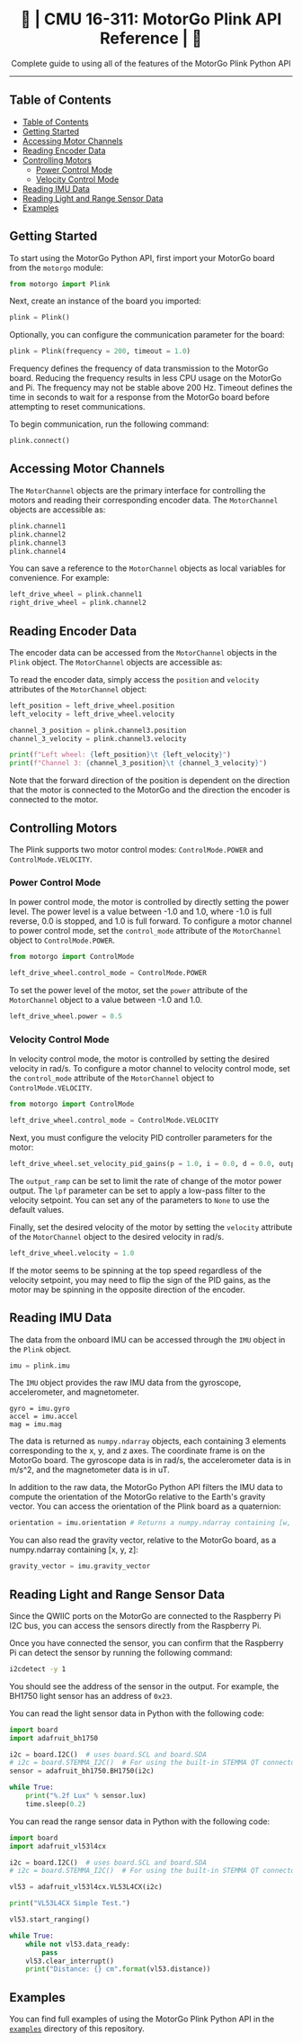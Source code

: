 <h1 align="center">📘 | CMU 16-311: MotorGo Plink API Reference | 📘 </h1>

<p align="center">
    Complete guide to using all of the features of the MotorGo Plink Python API
</p>

---


## Table of Contents
- [Table of Contents](#table-of-contents)
- [Getting Started](#getting-started)
- [Accessing Motor Channels](#accessing-motor-channels)
- [Reading Encoder Data](#reading-encoder-data)
- [Controlling Motors](#controlling-motors)
  - [Power Control Mode](#power-control-mode)
  - [Velocity Control Mode](#velocity-control-mode)
- [Reading IMU Data](#reading-imu-data)
- [Reading Light and Range Sensor Data](#reading-light-and-range-sensor-data)
- [Examples](#examples)


## Getting Started


To start using the MotorGo Python API, first import your MotorGo board from the `motorgo` module:

```python filename="python"
from motorgo import Plink
```

Next, create an instance of the board you imported:

```python filename="python"
plink = Plink()
```

Optionally, you can configure the communication parameter for the board:

```python filename="python"
plink = Plink(frequency = 200, timeout = 1.0)
```

Frequency defines the frequency of data transmission to the MotorGo board. Reducing the frequency results in less CPU usage on the MotorGo and Pi. The frequency may not be stable above 200 Hz. Timeout defines the time in seconds to wait for a response from the MotorGo board before attempting to reset communications.


To begin communication, run the following command:
```python filename="python"
plink.connect()
```

## Accessing Motor Channels
The `MotorChannel` objects are the primary interface for controlling the motors and reading their corresponding encoder data. The `MotorChannel` objects are accessible as:

```python filename="python"
plink.channel1
plink.channel2
plink.channel3
plink.channel4
```

You can save a reference to the `MotorChannel` objects as local variables for convenience. For example:

```python filename="python"
left_drive_wheel = plink.channel1
right_drive_wheel = plink.channel2
```

## Reading Encoder Data

The encoder data can be accessed from the `MotorChannel` objects in the `Plink` object. The `MotorChannel` objects are accessible as:

To read the encoder data, simply access the `position` and `velocity` attributes of the `MotorChannel` object:

```python filename="python"
left_position = left_drive_wheel.position
left_velocity = left_drive_wheel.velocity

channel_3_position = plink.channel3.position
channel_3_velocity = plink.channel3.velocity

print(f"Left wheel: {left_position}\t {left_velocity}")
print(f"Channel 3: {channel_3_position}\t {channel_3_velocity}")
```

Note that the forward direction of the position is dependent on the direction that the motor is connected to the MotorGo and the direction the encoder is connected to the motor.

## Controlling Motors

The Plink supports two motor control modes: `ControlMode.POWER` and `ControlMode.VELOCITY`.

### Power Control Mode
In power control mode, the motor is controlled by directly setting the power level. The power level is a value between -1.0 and 1.0, where -1.0 is full reverse, 0.0 is stopped, and 1.0 is full forward. To configure a motor channel to power control mode, set the `control_mode` attribute of the `MotorChannel` object to `ControlMode.POWER`.

```python filename="python"
from motorgo import ControlMode

left_drive_wheel.control_mode = ControlMode.POWER
```

To set the power level of the motor, set the `power` attribute of the `MotorChannel` object to a value between -1.0 and 1.0.

```python filename="python"
left_drive_wheel.power = 0.5
```

### Velocity Control Mode
In velocity control mode, the motor is controlled by setting the desired velocity in rad/s. To configure a motor channel to velocity control mode, set the `control_mode` attribute of the `MotorChannel` object to `ControlMode.VELOCITY`.

```python filename="python"
from motorgo import ControlMode

left_drive_wheel.control_mode = ControlMode.VELOCITY
```

Next, you must configure the velocity PID controller parameters for the motor:

```python filename="python"
left_drive_wheel.set_velocity_pid_gains(p = 1.0, i = 0.0, d = 0.0, output_ramp = None, lpf = None)
```

The `output_ramp` can be set to limit the rate of change of the motor power output. The `lpf` parameter can be set to apply a low-pass filter to the velocity setpoint. You can set any of the parameters to `None` to use the default values.

Finally, set the desired velocity of the motor by setting the `velocity` attribute of the `MotorChannel` object to the desired velocity in rad/s.

```python filename="python"
left_drive_wheel.velocity = 1.0
```

If the motor seems to be spinning at the top speed regardless of the velocity setpoint, you may need to flip the sign of the PID gains, as the motor may be spinning in the opposite direction of the encoder.

## Reading IMU Data

The data from the onboard IMU can be accessed through the `IMU` object in the `Plink` object.

```python
imu = plink.imu
```

The `IMU` object provides the raw IMU data from the gyroscope, accelerometer, and magnetometer.
```
gyro = imu.gyro
accel = imu.accel
mag = imu.mag
```

The data is returned as `numpy.ndarray` objects, each containing 3 elements corresponding to the x, y, and z axes. The coordinate frame is on the MotorGo board. The gyroscope data is in rad/s, the accelerometer data is in m/s^2, and the magnetometer data is in uT.

In addition to the raw data, the MotorGo Python API filters the IMU data to compute the orientation of the MotorGo relative to the Earth's gravity vector. You can access the orientation of the Plink board as a quaternion:


```python
orientation = imu.orientation # Returns a numpy.ndarray containing [w, x, y, z]
```

You can also read the gravity vector, relative to the MotorGo board, as a numpy.ndarray containing [x, y, z]:

```python
gravity_vector = imu.gravity_vector
```

## Reading Light and Range Sensor Data

Since the QWIIC ports on the MotorGo are connected to the Raspberry Pi I2C bus, you can access the sensors directly from the Raspberry Pi.

Once you have connected the sensor, you can confirm that the Raspberry Pi can detect the sensor by running the following command:

```bash
i2cdetect -y 1
```

You should see the address of the sensor in the output. For example, the BH1750 light sensor has an address of `0x23`.

You can read the light sensor data in Python with the following code:

```python
import board
import adafruit_bh1750

i2c = board.I2C()  # uses board.SCL and board.SDA
# i2c = board.STEMMA_I2C()  # For using the built-in STEMMA QT connector on a microcontroller
sensor = adafruit_bh1750.BH1750(i2c)

while True:
    print("%.2f Lux" % sensor.lux)
    time.sleep(0.2)
```

You can read the range sensor data in Python with the following code:

```python
import board
import adafruit_vl53l4cx

i2c = board.I2C()  # uses board.SCL and board.SDA
# i2c = board.STEMMA_I2C()  # For using the built-in STEMMA QT connector on a microcontroller

vl53 = adafruit_vl53l4cx.VL53L4CX(i2c)

print("VL53L4CX Simple Test.")

vl53.start_ranging()

while True:
    while not vl53.data_ready:
        pass
    vl53.clear_interrupt()
    print("Distance: {} cm".format(vl53.distance))
```

## Examples

You can find full examples of using the MotorGo Plink Python API in the [`examples`](examples/) directory of this repository.